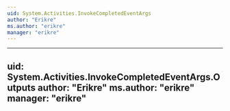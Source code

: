 ```yaml
---
uid: System.Activities.InvokeCompletedEventArgs
author: "Erikre"
ms.author: "erikre"
manager: "erikre"
---
```


---
uid: System.Activities.InvokeCompletedEventArgs.Outputs
author: "Erikre"
ms.author: "erikre"
manager: "erikre"
---
